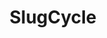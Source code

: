 ---
title: 'SlugCycle'
description: 'A web app that provides an intuitive frontend for Bcycle stations in Santa Cruz, with real-time data on station locations, bike availability, and historical usage trends. More performant than the official Bcycle app.'
image:
  url: '/personal-website/images/slugcycle.png'
  alt: 'Screenshot of the SlugCycle interface showing the maps and bike view'
links:
  - name: 'GitHub'
    url: 'https://github.com/Seanathan10/ACM2024'
  - name: 'Website'
    url: 'https://slugcycle.vercel.app/'
  - name: 'DevPost'
    url: 'https://devpost.com/software/slugcycle-8vh7dw'
stack: React, TypeScript
order: 7
---